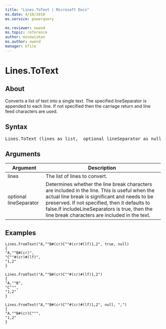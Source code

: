 ```yaml
---
title: "Lines.ToText | Microsoft Docs"
ms.date: 4/16/2018
ms.service: powerquery

ms.reviewer: owend
ms.topic: reference
author: minewiskan
ms.author: owend
manager: kfile
---
```

# Lines.ToText

  
## About  
Converts a list of text into a single text. The specified lineSeparator is appended to each line. If not specified then the carriage return and line feed characters are used.  
  
## Syntax

<pre>
Lines.ToText (lines as list,  optional lineSeparator as nullable text) as text  
</pre>
  
## Arguments  
  
|Argument|Description|  
|------------|---------------|  
|lines|The list of lines to convert.|  
|optional lineSeparator|Determines whether the line break characters are included in the line.  This is useful when the actual line break is significant and needs to be preserved.  If not specified, then it defaults to false.If includeLineSeparators is true, then the line break characters are included in the text.|  
  
## Examples  
  
```powerquery-m
Lines.FromText("A,""B#(cr)C""#(cr)#(lf)1,2", true, null)  
{  
"A,""B#(cr)",  
"C""#(cr)#(lf)",  
"1,2"  
}  
```  
  
```powerquery-m
Lines.FromText("A,""B#(cr)C""#(cr)#(lf)1,2")  
{  
"A,""B",  
"C""",  
"1,2"  
}  
```  
  
```powerquery-m
Lines.FromText("A,""B#(cr)C""#(cr)#(lf)1,2", null, ",")  
{  
"A,""B#(cr)C""",  
"1,2"  
}  
```  
